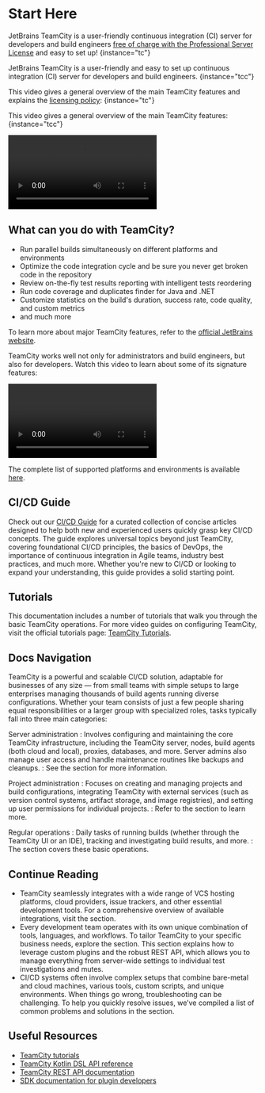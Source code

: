 # Start Here

JetBrains TeamCity is a user-friendly continuous integration (CI) server for developers and build engineers [free of charge with the Professional Server License](https://www.jetbrains.com/teamcity/buy/index.jsp) and easy to set up!
{instance="tc"}

JetBrains TeamCity is a user-friendly and easy to set up continuous integration (CI) server for developers and build engineers.
{instance="tcc"}

This video gives a general overview of the main TeamCity features and explains the [licensing policy](licensing-policy.md):
{instance="tc"}

This video gives a general overview of the main TeamCity features:
{instance="tcc"}

<video src="https://youtu.be/s68u2shSo6o"
       title="General TeamCity overview"/>

## What can you do with TeamCity?

* Run parallel builds simultaneously on different platforms and environments
* Optimize the code integration cycle and be sure you never get broken code in the repository
* Review on-the-fly test results reporting with intelligent tests reordering
* Run code coverage and duplicates finder for Java and .NET
* Customize statistics on the build's duration, success rate, code quality, and custom metrics
* and much more

To learn more about major TeamCity features, refer to the [official JetBrains website](https://www.jetbrains.com/teamcity/features/index.html).

TeamCity works well not only for administrators and build engineers, but also for developers.
Watch this video to learn about some of its signature features:

<video src="https://youtu.be/icuhBgEFtVM"
       title="TeamCity for developers"/>

The complete list of supported platforms and environments is available [here](supported-platforms-and-environments.md).


## CI/CD Guide

Check out our [CI/CD Guide](https://www.jetbrains.com/teamcity/ci-cd-guide/) for a curated collection of concise articles designed to help both new and experienced users quickly grasp key CI/CD concepts. The guide explores universal topics beyond just TeamCity, covering foundational CI/CD principles, the basics of DevOps, the importance of continuous integration in Agile teams, industry best practices, and much more. Whether you're new to CI/CD or looking to expand your understanding, this guide provides a solid starting point.

## Tutorials

This documentation includes a number of tutorials that walk you through the basic TeamCity operations. For more video guides on configuring TeamCity, visit the official tutorials page: [TeamCity Tutorials](https://www.jetbrains.com/teamcity/tutorials/). 

## Docs Navigation

TeamCity is a powerful and scalable CI/CD solution, adaptable for businesses of any size — from small teams with simple setups to large enterprises managing thousands of build agents running diverse configurations. Whether your team consists of just a few people sharing equal responsibilities or a larger group with specialized roles, tasks typically fall into three main categories:

Server administration
: Involves configuring and maintaining the core TeamCity infrastructure, including the TeamCity server, nodes, build agents (both cloud and local), proxies, databases, and more. Server admins also manage user access and handle maintenance routines like backups and cleanups.
: See the [](server-administrator-guide.md) section for more information.

Project administration
: Focuses on creating and managing projects and build configurations, integrating TeamCity with external services (such as version control systems, artifact storage, and image registries), and setting up user permissions for individual projects.
: Refer to the [](project-administrator-guide.md) section to learn more.

Regular operations
: Daily tasks of running builds (whether through the TeamCity UI or an IDE), tracking and investigating build results, and more.
: The [](user-guide.md) section covers these basic operations.


## Continue Reading

* TeamCity seamlessly integrates with a wide range of VCS hosting platforms, cloud providers, issue trackers, and other essential development tools. For a comprehensive overview of available integrations, visit the [](integrating-teamcity-with-other-tools.md) section.
* Every development team operates with its own unique combination of tools, languages, and workflows. To tailor TeamCity to your specific business needs, explore the [](extending-teamcity.md) section. This section explains how to leverage custom plugins and the robust REST API, which allows you to manage everything from server-wide settings to individual test investigations and mutes.
* CI/CD systems often involve complex setups that combine bare-metal and cloud machines, various tools, custom scripts, and unique environments. When things go wrong, troubleshooting can be challenging. To help you quickly resolve issues, we’ve compiled a list of common problems and solutions in the [](troubleshooting.md) section.


## Useful Resources

* [TeamCity tutorials](https://www.jetbrains.com/teamcity/tutorials/)
* [TeamCity Kotlin DSL API reference](https://teamcity.jetbrains.com/app/dsl-documentation/index.html)
* [TeamCity REST API documentation](https://www.jetbrains.com/help/teamcity/rest/teamcity-rest-api-documentation.html)
* [SDK documentation for plugin developers](https://plugins.jetbrains.com/docs/teamcity/getting-started-with-plugin-development.html)
